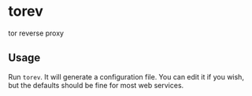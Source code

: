 # torev
tor reverse proxy

## Usage
Run `torev`. It will generate a configuration file. You can edit it if you wish, but the defaults should be fine for most web services.

